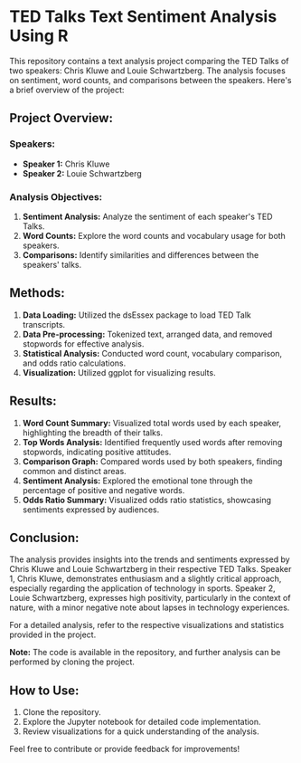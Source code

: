 # TED Talks Text Sentiment Analysis Using R

This repository contains a text analysis project comparing the TED Talks of two speakers: Chris Kluwe and Louie Schwartzberg. The analysis focuses on sentiment, word counts, and comparisons between the speakers. Here's a brief overview of the project:

## Project Overview:

### Speakers:
- **Speaker 1:** Chris Kluwe
- **Speaker 2:** Louie Schwartzberg

### Analysis Objectives:

1. **Sentiment Analysis:** Analyze the sentiment of each speaker's TED Talks.
2. **Word Counts:** Explore the word counts and vocabulary usage for both speakers.
3. **Comparisons:** Identify similarities and differences between the speakers' talks.

## Methods:

1. **Data Loading:** Utilized the dsEssex package to load TED Talk transcripts.
2. **Data Pre-processing:** Tokenized text, arranged data, and removed stopwords for effective analysis.
3. **Statistical Analysis:** Conducted word count, vocabulary comparison, and odds ratio calculations.
4. **Visualization:** Utilized ggplot for visualizing results.

## Results:

1. **Word Count Summary:** Visualized total words used by each speaker, highlighting the breadth of their talks.
2. **Top Words Analysis:** Identified frequently used words after removing stopwords, indicating positive attitudes.
3. **Comparison Graph:** Compared words used by both speakers, finding common and distinct areas.
4. **Sentiment Analysis:** Explored the emotional tone through the percentage of positive and negative words.
5. **Odds Ratio Summary:** Visualized odds ratio statistics, showcasing sentiments expressed by audiences.

## Conclusion:

The analysis provides insights into the trends and sentiments expressed by Chris Kluwe and Louie Schwartzberg in their respective TED Talks. Speaker 1, Chris Kluwe, demonstrates enthusiasm and a slightly critical approach, especially regarding the application of technology in sports. Speaker 2, Louie Schwartzberg, expresses high positivity, particularly in the context of nature, with a minor negative note about lapses in technology experiences.

For a detailed analysis, refer to the respective visualizations and statistics provided in the project.

**Note:** The code is available in the repository, and further analysis can be performed by cloning the project.

## How to Use:

1. Clone the repository.
2. Explore the Jupyter notebook for detailed code implementation.
3. Review visualizations for a quick understanding of the analysis.

Feel free to contribute or provide feedback for improvements!
